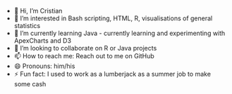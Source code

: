 - 👋 Hi, I’m Cristian
- 👀 I’m interested in Bash scripting, HTML, R, visualisations of general statistics
- 🌱 I’m currently learning Java - currently learning and experimenting with ApexCharts and D3
- 💞️ I’m looking to collaborate on R or Java projects  
- 📫 How to reach me: Reach out to me on GitHub  
- 😄 Pronouns: him/his  
- ⚡ Fun fact: I used to work as a lumberjack as a summer job to make some cash  

<!---
CristianBerceBLV/CristianBerceBLV is a ✨ special ✨ repository because its `README.md` (this file) appears on your GitHub profile.
You can click the Preview link to take a look at your changes.
--->
